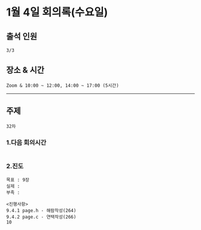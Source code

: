 # **1월 4일 회의록(수요일)**

## **출석 인원**
```
3/3
```

## **장소 & 시간**
```
Zoom & 10:00 ~ 12:00, 14:00 ~ 17:00 (5시간)
```
---
## **주제**
```
32차
```

### **1.다음 회의시간**
```
```
### **2.진도**
```
목표 : 9장
실제 : 
부족 : 

<진행사항>
9.4.1 page.h - 해람작성(264)
9.4.2 page.c - 연택작성(266)
10

```